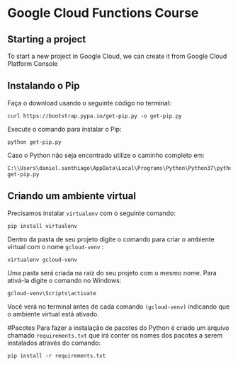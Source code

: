 # Google Cloud Functions Course
## Starting a project
To start a new project in Google Cloud, we can create it from Google Cloud Platform Console
## Instalando o Pip
Faça o download usando o seguinte código no terminal:
```
curl https://bootstrap.pypa.io/get-pip.py -o get-pip.py
```
Execute o comando para instalar o Pip:
```
python get-pip.py
```

Caso o Python não seja encontrado utilize o caminho completo em:
```
C:\\Users\daniel.santhiago\AppData\Local\Programs\Python\Python37\python get-pip.py
```
## Criando um ambiente virtual
Precisamos instalar `virtualenv` com o seguinte comando:
```
pip install virtualenv
```
Dentro da pasta de seu projeto digite o comando para criar o ambiente virtual com o 
nome `gcloud-venv` :
``` 
virtualenv gcloud-venv
```

Uma pasta será criada na raíz do seu projeto com o mesmo nome.
Para ativá-la digite o comando no Windows:
```
gcloud-venv\Scripts\activate
```

Você verá no terminal antes de cada comando ``(gcloud-venv)``
indicando que o ambiente virtual está ativado.


#Pacotes
Para fazer a instalação de pacotes do Python é criado um arquivo chamado `requirements.txt`
que irá conter os nomes dos pacotes a serem instalados através do comando:
```
pip install -r requirements.txt
```